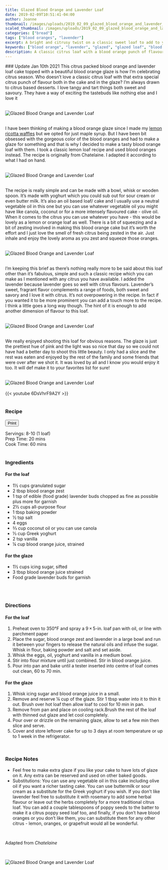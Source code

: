 ```yaml
---
title: Glazed Blood Orange and Lavender Loaf
date: 2019-02-09T10:51:41-04:00
author: Joanne
thumbnail: /images/uploads/2019_02_09_glazed_blood_orange_and_lavender_loaf_1.jpg
scaled_thumbnail: /images/uploads/2019_02_09_glazed_blood_orange_and_lavender_loaf_0.jpg
categories: ["bread"]
tags: ["blood oranges", "lavender"]
excerpt: A bright and citrusy twist on a classic sweet loaf to add to your book of favourites
keywords: ["blood orange", "lavender", "glazed", "glazed loaf", "blood orange cake"]
description: A classic citrus loaf with a blood orange punch of flavour both in the cake and in the glaze.
---
```

<span class="blog-text">
### Update Jan 10th 2021
This citrus packed blood orange and lavender loaf cake topped with a beautiful blood orange glaze is how I’m celebrating citrus season. Who doesn’t love a classic citrus loaf with that extra special citrus punch of flavour both in the cake and in the glaze? I’m always drawn to citrus based desserts. I love tangy and tart things both sweet and savoury. They have a way of exciting the tastebuds like nothing else and I love it
</br>
</br>

![Glazed Blood Orange and Lavender Loaf](/images/uploads/2019_02_09_glazed_blood_orange_and_lavender_loaf_2.jpg)
</br>
</br>

I have been thinking of making a blood orange glaze since I made my [lemon ricotta waffles](https://www.oliveandmango.com/fluffy-lemon-ricotta-waffles/) but we opted for just maple syrup. But I have been bit obsessed with the gorgeous color of the blood oranges and had to make a glaze for something and that is why I decided to make a tasty blood orange loaf with them. I took a classic lemon loaf recipe and used blood oranges instead. The recipe is originally from Chatelaine. I adapted it according to what I had on hand. 
</br>
</br>

![Glazed Blood Orange and Lavender Loaf](/images/uploads/2019_02_09_glazed_blood_orange_and_lavender_loaf_3.jpg)
</br>
</br>

The recipe is really simple and can be made with a bowl, whisk or wooden spoon. It’s made with yoghurt which you could sub out for sour cream or even butter milk. It’s also an oil based loaf/ cake and I usually use a neutral vegetable oil in this one but you can use whatever vegetable oil you might have like canola, coconut or for a more intensely flavoured cake - olive oil. When it comes to the citrus you can use whatever you have - this would be lovely as a lemon or orange loaf as well. There is a bit of squeezing and a bit of zesting involved in making this blood orange cake but it’s worth the effort and I just love the smell of fresh citrus being zested in the air. Just inhale and enjoy the lovely aroma as you zest and squeeze those oranges.
</br>
</br>

![Glazed Blood Orange and Lavender Loaf](/images/uploads/2019_02_09_glazed_blood_orange_and_lavender_loaf_4.jpg)
</br>
</br>

I’m keeping this brief as there’s nothing really more to be said about this loaf other than it’s fabulous, simple and such a classic recipe which you can make as I mentioned with any citrus you have available. I added the lavender because lavender goes so well with citrus flavours. Lavender’s sweet, fragrant flavor complements a range of foods, both sweet and savory and I love it with citrus. It’s not overpowering in the recipe. In fact if you wanted it to be more prominent you can add a touch more to the recipe. I think a little goes a long way though. The hint of it is enough to add another dimension of flavour to this loaf. 
</br>
</br>

![Glazed Blood Orange and Lavender Loaf](/images/uploads/2019_02_09_glazed_blood_orange_and_lavender_loaf_5.jpg)
</br>
</br>

We really enjoyed shooting this loaf for obvious reasons. The glaze is just the prettiest hue of pink and the light was so nice that day so we could not have had a better day to shoot this little beauty. I only had a slice and the rest was eaten and enjoyed by the rest of the family and some friends that were over after we shot it. It was loved by all and I know you would enjoy it too. It will def make it to your favorites list for sure! 
</br>
</br>

![Glazed Blood Orange and Lavender Loaf](/images/uploads/2019_02_09_glazed_blood_orange_and_lavender_loaf_6.jpg)
</br>
</br>
{{< youtube 6DsVhrF9A2Y >}}
</br>
</br>
</span>

### Recipe
<div print_button><form>
<input type="button" value="Print" class="btn__print" onClick="window.print()">
</form></div>

<div>Servings: <span itemprop="recipeYield">8-10 (1 loaf)</div>
<div>Prep Time: <meta itemprop="prepTime" content="PT20M">20 mins</div>
<div>Cook Time: <meta itemprop="cookTime" content="PT60M">60 mins</div>
</br>

### Ingredients
#### For the loaf
* <span itemprop="recipeIngredient">1½ cups granulated sugar</span>
* <span itemprop="recipeIngredient">2 tbsp blood orange zest</span>
* <span itemprop="recipeIngredient">1 tsp of edible (food grade) lavender buds chopped as fine as possible plus more for garnish</span>
* <span itemprop="recipeIngredient">2½ cups all-purpose flour</span>
* <span itemprop="recipeIngredient">1 tbsp baking powder</span>
* <span itemprop="recipeIngredient">½ tsp salt</span>
* <span itemprop="recipeIngredient">4 eggs</span>
* <span itemprop="recipeIngredient">⅔ cup coconut oil or you can use canola</span>
* <span itemprop="recipeIngredient">⅓ cup Greek yoghurt</span>
* <span itemprop="recipeIngredient">2 tsp vanilla</span>
* <span itemprop="recipeIngredient">¼ cup blood orange juice, strained</span>

#### For the glaze
* <span itemprop="recipeIngredient">1½ cups icing sugar, sifted</span>
* <span itemprop="recipeIngredient">3 tbsp blood orange juice strained</span>
* <span itemprop="recipeIngredient">Food grade lavender buds for garnish</span>
</br>
</br>

### Directions
#### For the loaf

1. Preheat oven to 350°F and spray a 9 × 5-in. loaf pan with oil, or line with parchment paper
2. Place the sugar, blood orange zest and lavender in a large bowl and run it between your fingers to release the natural oils and infuse the sugar. Whisk in flour, baking powder and salt and set aside.
3. Whisk the eggs, oil, yoghurt and vanilla in a medium bowl.
4. Stir into flour mixture until just combined. Stir in blood orange juice.
5. Pour into pan and bake until a tester inserted into centre of loaf comes out clean, 60 to 70 min.

#### For the glaze
1. Whisk icing sugar and blood orange juice in a small. 
2. Remove and reserve ¼ cup of the glaze. Stir 1 tbsp water into it to thin it out. Brush over hot loaf then allow loaf to cool for 10 min in pan.
3. Remove from pan and place on cooling rack.Brush the rest of the loaf with thinned out glaze and let cool completely.
4. Pour over or drizzle on the remaining glaze, allow to set a few min then slice and serve.
5. Cover and store leftover cake for up to 3 days at room temperature or up to 1 week in the refrigerator. 
</br>

### Recipe Notes
* Feel free to make extra glaze if you like your cake to have lots of glaze on it. Any extra can be reserved and used on other baked goods.
* Substitutions: You can use any vegetable oil in this cake including olive oil if you want a richer tasting cake. You can use buttermilk or sour cream as a substitute for the Greek yoghurt if you wish. If you don’t like lavender feel free to substitute it with rosemary to add some herbal flavour or leave out the herbs completely for a more traditional citrus loaf. You can add a couple tablespoons of poppy seeds to the batter to make it a citrus poppy seed loaf too, and finally, if you don’t have blood oranges or you don’t like them, you can substitute them for any other citrus - lemon, oranges, or grapefruit would all be wonderful.
</br>

Adapted from _Chatelaine_

</br>

![Glazed Blood Orange and Lavender Loaf](/images/uploads/2019_02_09_glazed_blood_orange_and_lavender_loaf_7.jpg)
